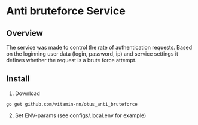 # Anti bruteforce Service
## Overview
The service was made to control the rate of authentication requests.
Based on the loginning user data (login, password, ip) and service settings it defines whether the request is a brute force attempt.

## Install
1. Download
```
go get github.com/vitamin-nn/otus_anti_bruteforce
```
2. Set ENV-params (see configs/.local.env for example)

